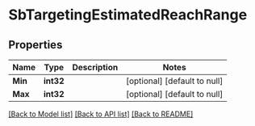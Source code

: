 # SbTargetingEstimatedReachRange

## Properties
Name | Type | Description | Notes
------------ | ------------- | ------------- | -------------
**Min** | **int32** |  | [optional] [default to null]
**Max** | **int32** |  | [optional] [default to null]

[[Back to Model list]](../README.md#documentation-for-models) [[Back to API list]](../README.md#documentation-for-api-endpoints) [[Back to README]](../README.md)

